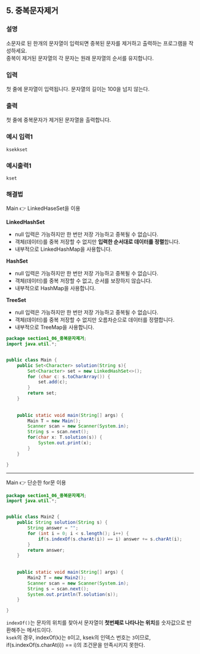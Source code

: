 ## 5. 중복문자제거
  
### 설명  
소문자로 된 한개의 문자열이 입력되면 중복된 문자를 제거하고 출력하는 프로그램을 작성하세요.  
중복이 제거된 문자열의 각 문자는 원래 문자열의 순서를 유지합니다.  
  
### 입력  
첫 줄에 문자열이 입력됩니다. 문자열의 길이는 100을 넘지 않는다.        
  
### 출력  
첫 줄에 중복문자가 제거된 문자열을 출력합니다.    
  
### 예시 입력1  
```
ksekkset
```  
    
### 예시출력1  

```
kset
```  
  
### 해결법  
Main 👉 LinkedHaseSet을 이용 
  
**LinkedHashSet**  
- null 입력은 가능하지만 한 번만 저장 가능하고 중복될 수 없습니다.  
- 객체(데이터)를 중복 저장할 수 없지만 **입력한 순서대로 데이터를 정렬**합니다.  
- 내부적으로 LinkedHashMap을 사용합니다.    
   
**HashSet**  
- null 입력은 가능하지만 한 번만 저장 가능하고 중복될 수 없습니다.  
- 객체(데이터)를 중복 저장할 수 없고, 순서를 보장하지 않습니다.  
- 내부적으로 HashMap을 사용합니다.  
     
**TreeSet**  
- null 입력은 가능하지만 한 번만 저장 가능하고 중복될 수 없습니다.  
- 객체(데이터)를 중복 저장할 수 없지만 오름차순으로 데이터를 정렬합니다.  
- 내부적으로 TreeMap을 사용합니다.  
  
```java
package section1_06_중복문자제거;
import java.util.*;


public class Main {
	public Set<Character> solution(String s){
		Set<Character> set = new LinkedHashSet<>();
		for (char c: s.toCharArray()) {
			set.add(c);
		}
		return set;
	}
	
	
	public static void main(String[] args) {
		Main T = new Main();
		Scanner scan = new Scanner(System.in);
		String s = scan.next();
		for(char x: T.solution(s)) {
			System.out.print(x);
		}
	}

}
```  
    
---    
Main 👉 단순한 for문 이용  
  
```java
package section1_06_중복문자제거;
import java.util.*;


public class Main2 {
	public String solution(String s) {
		String answer = "";
		for (int i = 0; i < s.length(); i++) {
			if(s.indexOf(s.charAt(i)) == i) answer += s.charAt(i);
		}
		return answer;
	}
	
	
	public static void main(String[] args) {
		Main2 T = new Main2();
		Scanner scan = new Scanner(System.in);
		String s = scan.next();
		System.out.println(T.solution(s));
	}

}

```  
  
`indexOf()`는 문자의 위치를 찾아서 문자열이 **첫번째로 나타나는 위치**를 숫자값으로 반환해주는 메서드이다.  
`ksek`의 경우, indexOf(`k`)는 `0`이고, kse`k`의 인덱스 번호는 `3`이므로,  
if(s.indexOf(s.charAt(i)) == i)의 조건문을 만족시키지 못한다. 